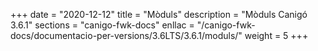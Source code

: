 +++
date        = "2020-12-12"
title       = "Mòduls"
description = "Mòduls Canigó 3.6.1"
sections    = "canigo-fwk-docs"
enllac		= "/canigo-fwk-docs/documentacio-per-versions/3.6LTS/3.6.1/moduls/"
weight      = 5
+++
